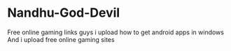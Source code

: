 # Nandhu-God-Devil
Free online gaming links
guys i upload how to get android apps in windows 
And i upload free online gaming sites
